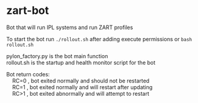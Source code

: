 # zart-bot
Bot that will run IPL systems and run ZART profiles

To start the bot run `./rollout.sh` after adding execute permissions or `bash rollout.sh`

pylon_factory.py is the bot main function</br>
rollout.sh is the startup and health monitor script for the bot

Bot return codes:
  </br>&nbsp;&nbsp;&nbsp;&nbsp;RC=0 , bot exited normally and should not be restarted
  </br>&nbsp;&nbsp;&nbsp;&nbsp;RC=1 , bot exited normally and will restart after updating
  </br>&nbsp;&nbsp;&nbsp;&nbsp;RC>1 , bot exited abnormally and will attempt to restart
